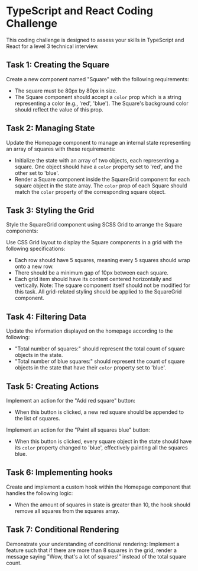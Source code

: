 # TypeScript and React Coding Challenge

This coding challenge is designed to assess your skills in TypeScript and React for a level 3 technical interview.

## Task 1: Creating the Square

Create a new component named "Square" with the following requirements:

- The square must be 80px by 80px in size.
- The Square component should accept a `color` prop which is a string representing a color (e.g., 'red', 'blue'). The Square's background color should reflect the value of this prop.

## Task 2: Managing State

Update the Homepage component to manage an internal state representing an array of squares with these requirements:

- Initialize the state with an array of two objects, each representing a square. One object should have a `color` property set to 'red', and the other set to 'blue'.
- Render a Square component inside the SquareGrid component for each square object in the state array. The `color` prop of each Square should match the `color` property of the corresponding square object.

## Task 3: Styling the Grid
Style the SquareGrid component using SCSS Grid to arrange the Square components:

Use CSS Grid layout to display the Square components in a grid with the following specifications:
- Each row should have 5 squares, meaning every 5 squares should wrap onto a new row.
- There should be a minimum gap of 10px between each square.
- Each grid item should have its content centered horizontally and vertically.
Note: The square component itself should not be modified for this task. All grid-related styling should be applied to the SquareGrid component.

## Task 4: Filtering Data

Update the information displayed on the homepage according to the following:

- "Total number of squares:" should represent the total count of square objects in the state.
- "Total number of blue squares:" should represent the count of square objects in the state that have their `color` property set to 'blue'.

## Task 5: Creating Actions

Implement an action for the "Add red square" button:

- When this button is clicked, a new red square should be appended to the list of squares.

Implement an action for the "Paint all squares blue" button:

- When this button is clicked, every square object in the state should have its `color` property changed to 'blue', effectively painting all the squares blue.

## Task 6: Implementing hooks

Create and implement a custom hook within the Homepage component that handles the following logic:

- When the amount of squares in state is greater than 10, the hook should remove all squares from the squares array.

## Task 7: Conditional Rendering
Demonstrate your understanding of conditional rendering:
Implement a feature such that if there are more than 8 squares in the grid, render a message saying "Wow, that's a lot of squares!" instead of the total square count.

